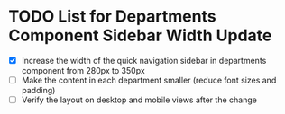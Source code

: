 # TODO List for Departments Component Sidebar Width Update

- [x] Increase the width of the quick navigation sidebar in departments component from 280px to 350px
- [ ] Make the content in each department smaller (reduce font sizes and padding)
- [ ] Verify the layout on desktop and mobile views after the change
